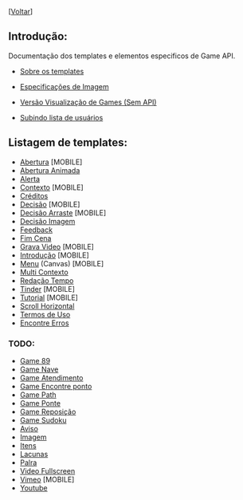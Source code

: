 <!-- TITLE: Documentação de Templates de Game API -->

\[[Voltar](../home)]

## Introdução:

Documentação dos templates e elementos especificos de Game API.

* [Sobre os templates](templates)

* [Especificações de Imagem](espec-imagem)

* [Versão Visualização de Games (Sem API) ](game_offline)

* [Subindo lista de usuários](usuarios)

## Listagem de templates:


* [Abertura](template-abertura) [MOBILE]
* [Abertura Animada](template-abertura-animada)
* [Alerta](template-alerta)
* [Contexto](template-contexto) [MOBILE]
* [Créditos](template-creditos)
* [Decisão](template-decisao) [MOBILE]
* [Decisão Arraste](template-decisao-arraste) [MOBILE]
* [Decisão Imagem](template-decisao-imagem)
* [Feedback](template-feedback)
* [Fim Cena](template-fim-cena)
* [Grava Video](template-grava-video) [MOBILE]
* [Introdução](template-introducao) [MOBILE]
* [Menu](template-menu) (Canvas) [MOBILE]
* [Multi Contexto](template-multi-contexto)
* [Redação Tempo](template-redacao-tempo)
* [Tinder](template-tinder) [MOBILE]
* [Tutorial](template-tutorial) [MOBILE]
* [Scroll Horizontal](template-scroll-horizontal)
* [Termos de Uso](template-termos-uso)
* [Encontre Erros](template-encontre-erros)

### TODO:
* [Game 89](template-game-89)
* [Game Nave](template-game-nave)
* [Game Atendimento](template-game-atendimento)
* [Game Encontre ponto](template-game-encontre-ponto)
* [Game Path](template-game-path)
* [Game Ponte](template-game-ponte)
* [Game Reposição](template-game-reposicao)
* [Game Sudoku](template-game-sudoku)
* [Aviso](template-aviso)
* [Imagem](template-imagem)
* [Itens](template-itens)
* [Lacunas](template-lacunas)
* [Palra](template-palra)
* [Video Fullscreen](template-video-fullscreen)
* [Vimeo](template-vimeo) [MOBILE]
* [Youtube](template-youtube)
